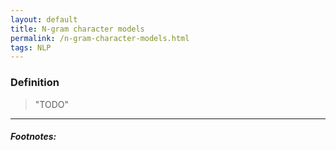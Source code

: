 ```yaml
---
layout: default
title: N-gram character models
permalink: /n-gram-character-models.html
tags: NLP 
---
```


### Definition

> "TODO"

<hr />

##### Footnotes:
